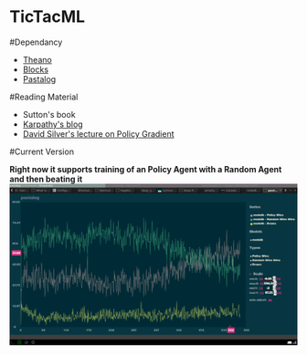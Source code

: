 # TicTacML

#Dependancy

+ [Theano](http://www.github.com/Theano/Theano)
+ [Blocks](https://github.com/mila-udem/blocks)
+ [Pastalog](https://github.com/rewonc/pastalog)

#Reading Material

+ Sutton's book
+ [Karpathy's blog](http://karpathy.github.io/2016/05/31/rl/)
+ [David Silver's lecture on Policy Gradient](http://www0.cs.ucl.ac.uk/staff/d.silver/web/Teaching_files/pg.pdf)

#Current Version

__Right now it supports training of an Policy Agent with a Random Agent and then beating it__
![Progress](https://raw.githubusercontent.com/amartya18x/TicTacML/master/progress.png "Progress")

